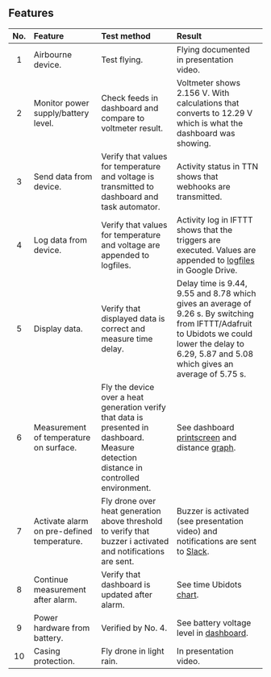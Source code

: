 ## Features
|No.  |Feature    |Test method  |Result
|:----:|:------------- |:---------------|:-------------|
|1    |Airbourne device.         |Test flying.    |Flying documented in presentation video.
|2    |Monitor power supply/battery level.   |Check feeds in dashboard and compare to voltmeter result.   |Voltmeter shows 2.156 V. With calculations that converts to 12.29 V which is what the dashboard was showing.
|3   |Send data from device.   |Verify that values for temperature and voltage is transmitted to dashboard and task automator.   |Activity status in TTN shows that webhooks are transmitted.  |
|4    |Log data from device.     |Verify that values for temperature and voltage are appended to logfiles.   |Activity log in IFTTT shows that the triggers are executed. Values are appended to [logfiles](/img/temp_log.JPG) in Google Drive.
|5    |Display data.      |Verify that displayed data is correct and measure time delay.    |Delay time is  9.44, 9.55 and 8.78 which gives an average of 9.26 s. By switching from IFTTT/Adafruit to Ubidots we could lower the delay to 6.29, 5.87 and 5.08 which gives an average of 5.75 s.
|6    |Measurement of temperature on surface.  |Fly the device over a heat generation verify that data is presented in dashboard. Measure detection distance in controlled environment.   |See dashboard [printscreen](/img/ubidots_alarm.png) and distance [graph](/img/degrees_distance_diagram.png).
|7    |Activate alarm on pre-defined temperature.   |Fly drone over heat generation above threshold to verify that buzzer i activated and notifications are sent.   |Buzzer is activated (see presentation video) and notifications are sent to [Slack](/img/slack_alarm.png).
|8   |Continue measurement after alarm.   |Verify that dashboard is updated after alarm.   |See time Ubidots [chart](/img/ubidots_no_alarm.png).
|9   |Power hardware from battery.   |Verified by No. 4.   |See battery voltage level in [dashboard](/img/ubidots_no_alarm.png).
|10   |Casing protection.   |Fly drone in light rain.   |In presentation video.   |

